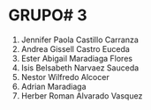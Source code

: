 GRUPO# 3
=======================================
1. Jennifer Paola Castillo Carranza
2. Andrea Gissell Castro Euceda
3. Ester Abigail Maradiaga Flores
4. Isis Belsabeth Narvaez Sauceda
5. Nestor Wilfredo Alcocer
6. Adrian Maradiaga
7. Herber Roman Alvarado Vasquez
